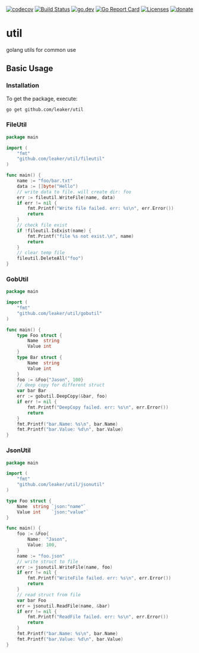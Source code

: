 [![codecov](https://codecov.io/gh/leaker/util/branch/main/graph/badge.svg)](https://codecov.io/gh/leaker/util)
[![Build Status](https://github.com/leaker/util/workflows/build/badge.svg)](https://github.com/leaker/util)
[![go.dev](https://img.shields.io/badge/go.dev-reference-007d9c?logo=go&logoColor=white)](https://pkg.go.dev/github.com/leaker/util)
[![Go Report Card](https://goreportcard.com/badge/github.com/leaker/util)](https://goreportcard.com/report/github.com/leaker/util)
[![Licenses](https://img.shields.io/badge/license-bsd-orange.svg)](https://opensource.org/licenses/BSD-2-Clause)
[![donate](https://img.shields.io/badge/Donate-PayPal-green.svg)](about::blank)

# util
golang utils for common use

## Basic Usage

### Installation

To get the package, execute:

```bash
go get github.com/leaker/util
```

### FileUtil
```go
package main

import (
	"fmt"
	"github.com/leaker/util/fileutil"
)

func main() {
	name := "foo/bar.txt"
	data := []byte("Hello")
	// write data to file. will create dir: foo
	err := fileutil.WriteFile(name, data)
	if err != nil {
		fmt.Printf("Write file failed. err: %s\n", err.Error())
		return
    }
    // check file exist
	if !fileutil.IsExist(name) {
		fmt.Printf("file %s not exist.\n", name)
		return
    }
    // clear temp file
    fileutil.DeleteAll("foo")
}
```

### GobUtil
```go
package main

import (
	"fmt"
	"github.com/leaker/util/gobutil"
)

func main() {
	type Foo struct {
		Name  string
		Value int
	}
	type Bar struct {
		Name  string
		Value int
	}
	foo := &Foo{"Jason", 100}
	// deep copy for different struct
	var bar Bar
	err := gobutil.DeepCopy(&bar, foo)
	if err != nil {
		fmt.Printf("DeepCopy failed. err: %s\n", err.Error())
		return
    }
	fmt.Printf("bar.Name: %s\n", bar.Name)
	fmt.Printf("bar.Value: %d\n", bar.Value)
}
```

### JsonUtil
```go
package main

import (
	"fmt"
	"github.com/leaker/util/jsonutil"
)

type Foo struct {
	Name  string `json:"name"`
	Value int    `json:"value"`
}

func main() {
	foo := &Foo{
		Name:  "Jason",
		Value: 100,
	}
	name := "foo.json"
	// write struct to file
	err := jsonutil.WriteFile(name, foo)
	if err != nil {
		fmt.Printf("WriteFile failed. err: %s\n", err.Error())
		return
	}
	// read struct from file
	var bar Foo
	err = jsonutil.ReadFile(name, &bar)
	if err != nil {
		fmt.Printf("ReadFile failed. err: %s\n", err.Error())
		return
    }
	fmt.Printf("bar.Name: %s\n", bar.Name)
	fmt.Printf("bar.Value: %d\n", bar.Value)
}
```